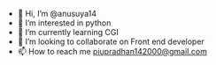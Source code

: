 - 👋 Hi, I’m @anusuya14
- 👀 I’m interested in python
- 🌱 I’m currently learning CGI
- 💞️ I’m looking to collaborate on Front end developer
- 📫 How to reach me piupradhan142000@gmail.com

<!---
anusuya14/anusuya14 is a ✨ special ✨ repository because its `README.md` (this file) appears on your GitHub profile.
You can click the Preview link to take a look at your changes.
--->
